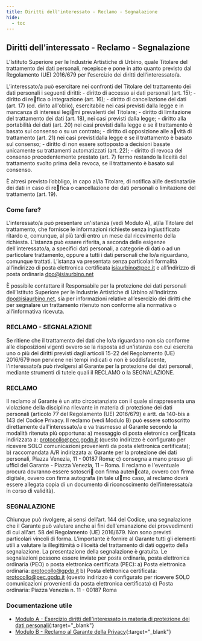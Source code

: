 ```yaml
---
title: Diritti dell'interessato - Reclamo - Segnalazione
hide:
  - toc
---
```

## Diritti dell'interessato - Reclamo - Segnalazione

L’Istituto Superiore per le Industrie Artistiche di Urbino, quale Titolare del trattamento dei dati personali, recepisce e pone in atto quanto previsto dal Regolamento (UE) 2016/679 per l’esercizio dei diritti dell’interessato/a.

L’interessato/a può esercitare nei confronti del Titolare del trattamento dei dati personali i seguenti diritti: - diritto di accesso ai dati personali (art. 15); - diritto di re􀆫fica o integrazione (art. 16); - diritto di cancellazione dei dati (art. 17) (cd. dirito all'oblio), esercitabile nei casi previsti dalla legge e in mancanza di interessi legi􀆫mi prevalenti del Titolare; - diritto di limitazione del trattamento dei dati (art. 18), nei casi previsti dalla legge; - diritto alla portabilità dei dati (art. 20) nei casi previsti dalla legge e se il trattamento è basato sul consenso o su un contrato; - diritto di opposizione alle a􀆫vità di trattamento (art. 21) nei casi previstidalla legge e se il trattamento è basato sul consenso; - diritto di non essere sottoposto a decisioni basate unicamente su trattamenti automatizzati (art. 22); - diritto di revoca del consenso precedentemente prestato (art. 7) fermo restando la liceità del trattamento svolto prima della revoca, se il trattamento è basato sul consenso.

È altresì previsto l’obbligo, in capo al/la Titolare, di notifica ai/le destinatari/e dei dati in caso di re􀆫fica o cancellazione dei dati personali o limitazione del trattamento (art. 19).

### Come fare?

L'interessato/a può presentare un'istanza (vedi Modulo A), al/la Titolare del trattamento, che fornisce le informazioni richieste senza ingiustificato ritardo e, comunque, al più tardi entro un mese dal ricevimento della richiesta. L'istanza può essere riferita, a seconda delle esigenze dell'interessato/a, a specifici dati personali, a categorie di dati o ad un particolare trattamento, oppure a tutti i dati personali che lo/a riguardano, comunque trattati. L’istanza va presentata senza particolari formalità all’indirizzo di posta elettronica certificata [isiaurbino@pec.it](mailto:isiaurbino@pec.it) e all’indirizzo di posta ordinaria [dpo@isiaurbino.net](mailto:dpo@isiaurbino.net)

È possibile contattare il Responsabile per la protezione dei dati personali dell’Istituto Superiore per le Industrie Artistiche di Urbino all’indirizzo [dpo@isiaurbino.net](mailto:dpo@isiaurbino.net), sia per informazioni relative all’esercizio dei diritti che per segnalare un trattamento ritenuto non conforme alla normativa o all’informativa ricevuta.

### RECLAMO - SEGNALAZIONE

Se ritiene che il trattamento dei dati che lo/a riguardano non sia conforme alle disposizioni vigenti ovvero se la risposta ad un'istanza con cui esercita uno o più dei diritti previsti dagli articoli 15-22 del Regolamento (UE) 2016/679 non perviene nei tempi indicati o non è soddisfacente, l'interessato/a può rivolgersi al Garante per la protezione dei dati personali, mediante strumenti di tutele quali il RECLAMO o la SEGNALAZIONE.

### RECLAMO

Il reclamo al Garante è un atto circostanziato con il quale si rappresenta una violazione della disciplina rilevante in materia di protezione dei dati personali (articolo 77 del Regolamento (UE) 2016/679) e artt. da 140-bis a 143 del Codice Privacy. Il reclamo (vedi Modulo B) può essere sottoscritto direttamente dall'interessato/a e va trasmesso al Garante secondo la modalità ritenuta più opportuna: a) messaggio di posta eletronica cer􀆟ficata indirizzata a: [protocollo@pec.gpdp.it](mailto:protocollo@pec.gpdp.it) (questo indirizzo è configurato per ricevere SOLO comunicazioni provenienti da posta elettronica certificata); b) raccomandata A/R indirizzata a: Garante per la protezione dei dati personali, Piazza Venezia, 11 - 00187 Roma; c) consegna a mano presso gli uffici del Garante - Piazza Venezia, 11 – Roma. Il reclamo e l'eventuale procura dovranno essere sotoscri􀆫 con firma auten􀆟cata, ovvero con firma digitale, ovvero con firma autografa (in tale ul􀆟mo caso, al reclamo dovrà essere allegata copia di un documento di riconoscimento dell’interessato/a in corso di validità).

### SEGNALAZIONE

Chiunque può rivolgere, ai sensi dell’art. 144 del Codice, una segnalazione che il Garante può valutare anche ai fini dell'emanazione dei provvedimenti di cui all'art. 58 del Regolamento (UE) 2016/679. Non sono previsti particolari vincoli di forma. L’importante è fornire al Garante tutti gli elementi utili a valutare la illegittimità o illiceità del trattamento di dati oggetto della segnalazione. La presentazione della segnalazione è gratuita. Le segnalazioni possono essere inviate per posta ordinaria, posta elettronica ordinaria (PEO) o posta elettronica certificata (PEC): a) Posta elettronica ordinaria: [protocollo@gpdp.it](mailto:protocollo@gpdp.it) b) Posta elettronica certificata: [protocollo@pec.gpdp.it](mailto:protocollo@pec.gpdp.it) (questo indirizzo è configurato per ricevere SOLO comunicazioni provenienti da posta elettronica certificata) c) Posta ordinaria: Piazza Venezia n. 11 - 00187 Roma

### Documentazione utile

*   [Modulo A - Esercizio diritti dell'interessato in materia di protezione dei dati personali](../assets/Modulo%20A%20-%20Esercizio%20diritti%20dell%27interessato%20in%20materia%20di%20protezione%20dei%20dati%20personali.docx){:target="_blank"}
*   [Modulo B - Reclamo al Garante della Privacy](../assets/Modulo%20B%20-%20GP-Modello%20di%20reclamo%20al%20Garante%20Privacy.pdf){:target="_blank"}